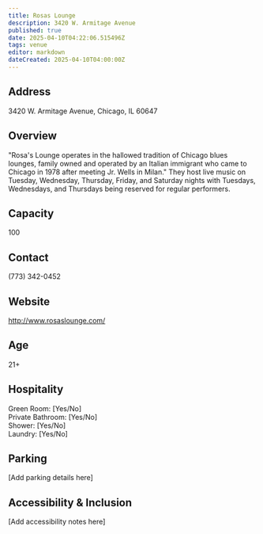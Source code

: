 ```yaml
---
title: Rosas Lounge
description: 3420 W. Armitage Avenue
published: true
date: 2025-04-10T04:22:06.515496Z
tags: venue
editor: markdown
dateCreated: 2025-04-10T04:00:00Z
---
```


## Address

3420 W. Armitage Avenue, Chicago, IL 60647

## Overview

"Rosa's Lounge operates in the hallowed tradition of Chicago blues lounges, family owned and operated by an Italian immigrant who came to Chicago in 1978 after meeting Jr. Wells in Milan." They host live music on Tuesday, Wednesday, Thursday, Friday, and Saturday nights with Tuesdays, Wednesdays, and Thursdays being reserved for regular performers.

## Capacity

100

## Contact

(773) 342-0452

## Website

http://www.rosaslounge.com/

## Age

21+

## Hospitality

Green Room: [Yes/No]  
Private Bathroom: [Yes/No]  
Shower: [Yes/No]  
Laundry: [Yes/No]

## Parking

[Add parking details here]

## Accessibility & Inclusion

[Add accessibility notes here]
